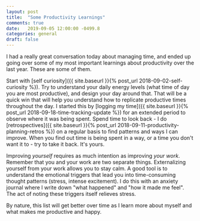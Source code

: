 ```yaml
---
layout: post
title:  "Some Productivity Learnings"
comments: true
date:   2019-09-05 12:00:00 -0499.8
categories: general
draft: false
---
```


I had a really great conversation today about managing time, and ended up going over some of my most important learnings about productivity over the last year. These are some of them.

Start with [self curiosity]({{ site.baseurl }}{% post_url 2018-09-02-self-curiosity %}). Try to understand your daily energy levels (what time of day you are most productive), and design your day around that. That will be a quick win that will help you understand how to replicate productive times throughout the day. I started this by [logging my time]({{ site.baseurl }}{% post_url 2018-09-18-time-tracking-update %}) for an extended period to observe where it was being spent. Spend time to look back - I do [retrospectives]({{ site.baseurl }}{% post_url 2018-09-11-productivity-planning-retros %}) on a regular basis to find patterns and ways I can improve. When you find out time is being spent in a way, or a time you don't want it to - try to take it back. It's yours.

Improving _yourself_ requires as much intention as improving _your work_. Remember that you and your work are two separate things. Externalizing yourself from your work allows you to stay calm. A good tool is to understand the emotional triggers that lead you into time-consuming thought patterns (stress, intense excitement). I do this with an anxiety journal where I write down "what happened" and "how it made me feel". The act of noting these triggers itself relieves stress.

By nature, this list will get better over time as I learn more about myself and what makes me productive and happy.